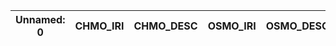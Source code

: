 | Unnamed: 0   | CHMO_IRI   | CHMO_DESC   | OSMO_IRI   | OSMO_DESC   |
|--------------|------------|-------------|------------|-------------|